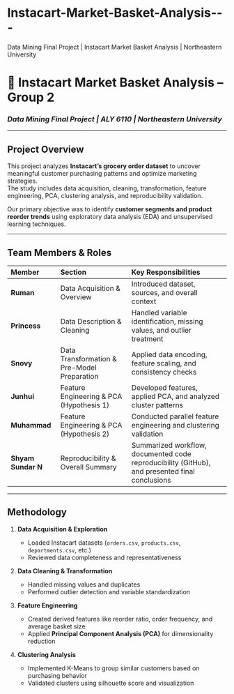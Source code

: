 # Instacart-Market-Basket-Analysis---
Data Mining Final Project | Instacart Market Basket Analysis | Northeastern University
# 🛒 Instacart Market Basket Analysis – Group 2  
### *Data Mining Final Project | ALY 6110 | Northeastern University*

---

## Project Overview  
This project analyzes **Instacart’s grocery order dataset** to uncover meaningful customer purchasing patterns and optimize marketing strategies.  
The study includes data acquisition, cleaning, transformation, feature engineering, PCA, clustering analysis, and reproducibility validation.  

Our primary objective was to identify **customer segments and product reorder trends** using exploratory data analysis (EDA) and unsupervised learning techniques.

---

## Team Members & Roles  

| Member | Section | Key Responsibilities |
|:-------|:---------|:----------------------|
| **Ruman** | Data Acquisition & Overview | Introduced dataset, sources, and overall context |
| **Princess** | Data Description & Cleaning | Handled variable identification, missing values, and outlier treatment |
| **Snovy** | Data Transformation & Pre-Model Preparation | Applied data encoding, feature scaling, and consistency checks |
| **Junhui** | Feature Engineering & PCA (Hypothesis 1) | Developed features, applied PCA, and analyzed cluster patterns |
| **Muhammad** | Feature Engineering & PCA (Hypothesis 2) | Conducted parallel feature engineering and clustering validation |
| **Shyam Sundar N** | Reproducibility & Overall Summary | Summarized workflow, documented code reproducibility (GitHub), and presented final conclusions |

---

## Methodology  

1. **Data Acquisition & Exploration**
   - Loaded Instacart datasets (`orders.csv`, `products.csv`, `departments.csv`, etc.)
   - Reviewed data completeness and representativeness

2. **Data Cleaning & Transformation**
   - Handled missing values and duplicates
   - Performed outlier detection and variable standardization

3. **Feature Engineering**
   - Created derived features like reorder ratio, order frequency, and average basket size
   - Applied **Principal Component Analysis (PCA)** for dimensionality reduction

4. **Clustering Analysis**
   - Implemented K-Means to group similar customers based on purchasing behavior
   - Validated clusters using silhouette score and visualization




